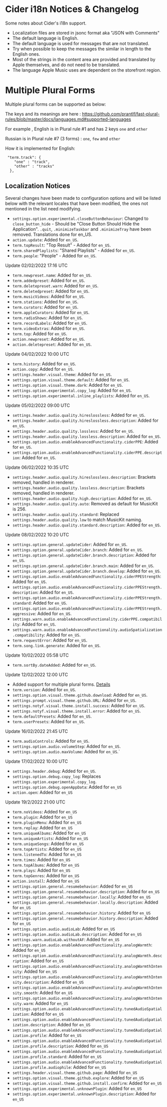 # Cider i18n Notices & Changelog

Some notes about Cider's i18n support.

- Localization files are stored in jsonc format aka "JSON with Comments"
- The default language is English.
- The default language is used for messages that are not translated.
- Try when possible to keep the messages the similar in length to the English ones.
- Most of the strings in the content area are provided and translated by Apple themselves, and do not need to be translated.
- The language Apple Music uses are dependent on the storefront region.

# Multiple Plural Forms

Multiple plural forms can be supported as below: 

The keys and its meanings are here : https://github.com/prantlf/fast-plural-rules/blob/master/docs/languages.md#supported-languages

For example , English is in Plural rule #1 and has 2 keys ```one``` and ```other```

Russian is in Plural rule #7 (3 forms) : ```one```, ```few``` and ```other```

How it is implemented for English:

```
 "term.track": {
    "one" : "track",
    "other" : "tracks"
  },
```



## Localization Notices

Several changes have been made to configuration options and will be listed below with the relevant locales that have
been modified, the ones not mentioned in the list need modifying.

* `settings.option.experimental.closeButtonBehaviour`: Changed to `close_button_hide` - Should be "Close Button Should Hide the Application". `.quit`, `.minimizeTaskbar` and `.minimizeTray` have been removed. Translations done for en_US.
* `action.update`: Added for `en_US`.
* `term.topResult`: "Top Result" - Added for `en_US`.
* `term.sharedPlaylists`: "Shared Playlists" - Added for `en_US`.
* `term.people`: "People" - Added for `en_US`.

Update 02/02/2022 17:16 UTC

* `term.newpreset.name`: Added for `en_US`.
* `term.addedpreset`: Added for `en_US`.
* `term.deletepreset.warn`: Added for `en_US`.
* `term.deletedpreset`: Added for `en_US`.
* `term.musicVideos`: Added for `en_US`.
* `term.stations`: Added for `en_US`.
* `term.curators`: Added for `en_US`.
* `term.appleCurators`: Added for `en_US`.
* `term.radioShows`: Added for `en_US`.
* `term.recordLabels`: Added for `en_US`.
* `term.videoExtras`: Added for `en_US`.
* `term.top`: Added for `en_US`.
* `action.newpreset`: Added for `en_US`.
* `action.deletepreset`: Added for `en_US`.

Update 04/02/2022 10:00 UTC

* `term.history`: Added for `en_US`.
* `action.copy`: Added for `en_US`.
* `settings.header.visual.theme`: Added for `en_US`.
* `settings.option.visual.theme.default`: Added for `en_US`.
* `settings.option.visual.theme.dark`: Added for `en_US`.
* `settings.option.experimental.copy_log`: Added for `en_US`.
* `settings.option.experimental.inline_playlists`: Added for `en_US`.

Update 05/02/2022 09:00 UTC

* `settings.header.audio.quality.hireslossless`: Added for `en_US`.
* `settings.header.audio.quality.hireslossless.description`: Added for `en_US`.
* `settings.header.audio.quality.lossless`: Added for `en_US`.
* `settings.header.audio.quality.lossless.description`: Added for `en_US`.
* `settings.option.audio.enableAdvancedFunctionality.ciderPPE`: Added for `en_US`.
* `settings.option.audio.enableAdvancedFunctionality.ciderPPE.description`: Added for `en_US`.

Update 06/02/2022 10:35 UTC

* `settings.header.audio.quality.hireslossless.description`: Brackets removed, handled in renderer.
* `settings.header.audio.quality.lossless.description`: Brackets removed, handled in renderer.
* `settings.header.audio.quality.high.description`: Added for `en_US`.
* `settings.header.audio.quality.auto`: Removed as default for MusicKit is 256.
* `settings.header.audio.quality.standard`: Replaced `settings.header.audio.quality.low` to match MusicKit naming.
* `settings.header.audio.quality.standard.description`: Added for `en_US`.

Update 08/02/2022 10:20 UTC

* `settings.option.general.updateCider`: Added for `en_US`.
* `settings.option.general.updateCider.branch`: Added for `en_US`.
* `settings.option.general.updateCider.branch.description`: Added for `en_US`.
* `settings.option.general.updateCider.branch.main`: Added for `en_US`.
* `settings.option.general.updateCider.branch.develop`: Added for `en_US`.
* `settings.option.audio.enableAdvancedFunctionality.ciderPPEStrength`: Added for `en_US`.
* `settings.option.audio.enableAdvancedFunctionality.ciderPPEStrength.description`: Added for `en_US`.
* `settings.option.audio.enableAdvancedFunctionality.ciderPPEStrength.standard`: Added for `en_US`.
* `settings.option.audio.enableAdvancedFunctionality.ciderPPEStrength.aggressive`: Added for `en_US`.
* `settings.warn.audio.enableAdvancedFunctionality.ciderPPE.compatibility`: Added for `en_US`.
* `settings.warn.audio.enableAdvancedFunctionality.audioSpatialization.compatibility`: Added for `en_US`.
* `term.requestError`: Added for `en_US`.
* `term.song.link.generate`: Added for `en_US`.

Update 10/02/2022 05:58 UTC

* `term.sortBy.dateAdded`: Added for `en_US`.

Update 12/02/2022 12:00 UTC

* Added support for multiple plural forms. [Details](#multiple-plural-forms)
* `term.version`: Added for `en_US`.
* `settings.option.visual.theme.github.download`: Added for `en_US`.
* `settings.prompt.visual.theme.github.URL`: Added for `en_US`.
* `settings.notyf.visual.theme.install.success`: Added for `en_US`.
* `settings.notyf.visual.theme.install.error`: Added for `en_US`.
* `term.defaultPresets`: Added for `en_US`.
* `term.userPresets`: Added for `en_US`.

Update 16/02/2022 21:45 UTC

* `term.audioControls`: Added for `en_US`.
* `settings.option.audio.volumeStep`: Added for `en_US`.
* `settings.option.audio.maxVolume`: Added for `en_US`.`

Update 17/02/2022 10:00 UTC

+ `settings.header.debug`: Added for `en_US`.
+ `settings.option.debug.copy_log`: Replaces `settings.option.experimental.copy_log`.
+ `settings.option.debug.openAppData`: Added for `en_US`
+ `action.open`: Added for `en_US`

Update 19/2/2022 21:00 UTC

* `term.noVideos`: Added for `en_US`
* `term.plugin`: Added for `en_US`
* `term.pluginMenu`: Added for `en_US`
* `term.replay`: Added for `en_US`
* `term.uniqueAlbums`: Added for `en_US`
* `term.uniqueArtists`: Added for `en_US`
* `term.uniqueSongs`: Added for `en_US`
* `term.topArtists`: Added for `en_US`
* `term.listenedTo`: Added for `en_US`
* `term.times`: Added for `en_US`
* `term.topAlbums`: Added for `en_US`
* `term.plays`: Added for `en_US`
* `term.topGenres`: Added for `en_US`
* `action.install`: Added for `en_US`
* `settings.option.general.resumebehavior`: Added for `en_US`
* `settings.option.general.resumebehavior.description`: Added for `en_US`
* `settings.option.general.resumebehavior.locally`: Added for `en_US`
* `settings.option.general.resumebehavior.locally.description`: Added for `en_US`
* `settings.option.general.resumebehavior.history`: Added for `en_US`
* `settings.option.general.resumebehavior.history.description`: Added for `en_US`
* `settings.option.audio.audioLab`: Added for `en_US`
* `settings.option.audio.audioLab.description`: Added for `en_US`
* `settings.warn.audioLab.withoutAF`: Added for `en_US`
* `settings.option.audio.enableAdvancedFunctionality.analogWarmth`: Added for `en_US`
* `settings.option.audio.enableAdvancedFunctionality.analogWarmth.description`: Added for `en_US`
* `settings.option.audio.enableAdvancedFunctionality.analogWarmthIntensity`: Added for `en_US`
* `settings.option.audio.enableAdvancedFunctionality.analogWarmthIntensity.description`: Added for `en_US`
* `settings.option.audio.enableAdvancedFunctionality.analogWarmthIntensity.smooth`: Added for `en_US`
* `settings.option.audio.enableAdvancedFunctionality.analogWarmthIntensity.warm`: Added for `en_US`
* `settings.option.audio.enableAdvancedFunctionality.tunedAudioSpatialization`: Added for `en_US`
* `settings.option.audio.enableAdvancedFunctionality.tunedAudioSpatialization.description`: Added for `en_US`
* `settings.option.audio.enableAdvancedFunctionality.tunedAudioSpatialization.profile`: Added for `en_US`
* `settings.option.audio.enableAdvancedFunctionality.tunedAudioSpatialization.profile.description`: Added for `en_US`
* `settings.option.audio.enableAdvancedFunctionality.tunedAudioSpatialization.profile.standard`: Added for `en_US`
* `settings.option.audio.enableAdvancedFunctionality.tunedAudioSpatialization.profile.audiophile`: Added for `en_US`
* `settings.header.visual.theme.github.page`: Added for `en_US`
* `settings.option.visual.theme.github.explore`: Added for `en_US`
* `settings.option.visual.theme.github.install.confirm`: Added for `en_US`
* `settings.option.experimental.unknownPlugin`: Added for `en_US`
* `settings.option.experimental.unknownPlugin.description`: Added for `en_US`